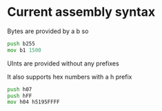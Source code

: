 # Current assembly syntax
Bytes are provided by a b so
```asm
push b255
mov b1 1500
```
UInts are provided without any prefixes

It also supports hex numbers with a h prefix
```asm
push h07
push hFF
mov h04 h5195FFFF
```
